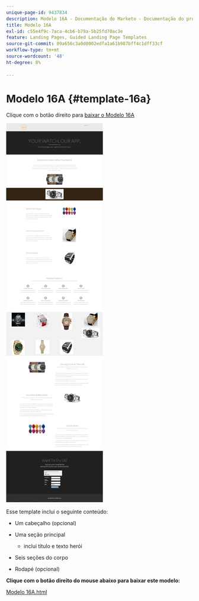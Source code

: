 ```yaml
---
unique-page-id: 9437834
description: Modelo 16A - Documentação do Marketo - Documentação do produto
title: Modelo 16A
exl-id: c55e4f9c-7aca-4cb6-b79a-5b25fd70ac3e
feature: Landing Pages, Guided Landing Page Templates
source-git-commit: 09a656c3a0d0002edfa1a61b987bff4c1dff33cf
workflow-type: tm+mt
source-wordcount: '48'
ht-degree: 8%

---
```


# Modelo 16A {#template-16a}

Clique com o botão direito para [baixar o Modelo 16A](https://experienceleague.adobe.com/landing/marketo/lp-templates/template-16a.html)

![](assets/image2015-8-14-10-3a19-3a21.png)

Esse template inclui o seguinte conteúdo:

* Um cabeçalho (opcional)
* Uma seção principal

   * inclui título e texto herói

* Seis seções do corpo
* Rodapé (opcional)

**Clique com o botão direito do mouse abaixo para baixar este modelo:**

[Modelo 16A.html](https://experienceleague.adobe.com/landing/marketo/lp-templates/template-16a.html)
